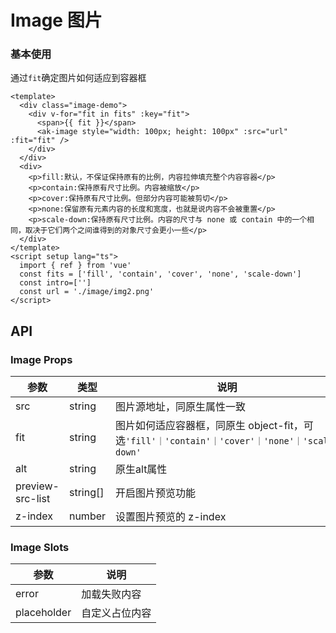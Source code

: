 # Image 图片

### 基本使用

通过`fit`确定图片如何适应到容器框
```vue demo
<template>
  <div class="image-demo">
    <div v-for="fit in fits" :key="fit">
      <span>{{ fit }}</span>
      <ak-image style="width: 100px; height: 100px" :src="url" :fit="fit" />
    </div>
  </div>
  <div>
    <p>fill:默认，不保证保持原有的比例，内容拉伸填充整个内容容器</p>
    <p>contain:保持原有尺寸比例。内容被缩放</p>
    <p>cover:保持原有尺寸比例。但部分内容可能被剪切</p>
    <p>none:保留原有元素内容的长度和宽度，也就是说内容不会被重置</p>
    <p>scale-down:保持原有尺寸比例。内容的尺寸与 none 或 contain 中的一个相同，取决于它们两个之间谁得到的对象尺寸会更小一些</p>
  </div>
</template>
<script setup lang="ts">
  import { ref } from 'vue'
  const fits = ['fill', 'contain', 'cover', 'none', 'scale-down']
  const intro=['']
  const url = './image/img2.png'
</script>

```

## API

### Image Props

| 参数               | 类型       | 说明        |
|------------------|----------|-----------|
| src              | string   | 图片源地址，同原生属性一致 |
| fit              | string   | 图片如何适应容器框，同原生 object-fit，可选`'fill'｜'contain'｜'cover'｜'none'｜'scale-down'` |
| alt              | string   | 原生alt属性   |
| preview-src-list | string[] | 开启图片预览功能   |
| z-index          | number   | 设置图片预览的 z-index   |

### Image Slots

|参数|说明|
|----------|--------|
|error         |加载失败内容|
|placeholder   |自定义占位内容|
